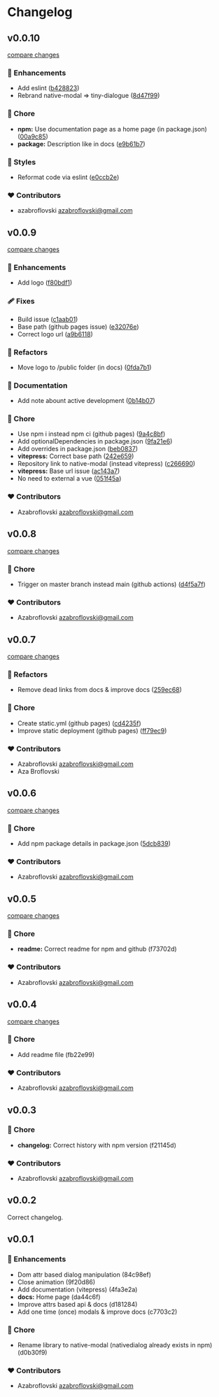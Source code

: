 # Changelog

## v0.0.10

[compare changes](https://github.com/azabroflovski/tiny-dialogue/compare/v0.0.9...v0.0.10)

### 🚀 Enhancements

- Add eslint ([b428823](https://github.com/azabroflovski/tiny-dialogue/commit/b428823))
- Rebrand native-modal => tiny-dialogue ([8d47f99](https://github.com/azabroflovski/tiny-dialogue/commit/8d47f99))

### 🏡 Chore

- **npm:** Use documentation page as a home page (in package.json) ([00a9c85](https://github.com/azabroflovski/tiny-dialogue/commit/00a9c85))
- **package:** Description like in docs ([e9b61b7](https://github.com/azabroflovski/tiny-dialogue/commit/e9b61b7))

### 🎨 Styles

- Reformat code via eslint ([e0ccb2e](https://github.com/azabroflovski/tiny-dialogue/commit/e0ccb2e))

### ❤️ Contributors

- azabroflovski <azabroflovski@gmail.com>

## v0.0.9

[compare changes](https://github.com/azabroflovski/native-modal/compare/v0.0.8...v0.0.9)

### 🚀 Enhancements

- Add logo ([f80bdf1](https://github.com/azabroflovski/native-modal/commit/f80bdf1))

### 🩹 Fixes

- Build issue ([c1aab01](https://github.com/azabroflovski/native-modal/commit/c1aab01))
- Base path (github pages issue) ([e32076e](https://github.com/azabroflovski/native-modal/commit/e32076e))
- Correct logo url ([a9b6118](https://github.com/azabroflovski/native-modal/commit/a9b6118))

### 💅 Refactors

- Move logo to /public folder (in docs) ([0fda7b1](https://github.com/azabroflovski/native-modal/commit/0fda7b1))

### 📖 Documentation

- Add note abount active development ([0b14b07](https://github.com/azabroflovski/native-modal/commit/0b14b07))

### 🏡 Chore

- Use npm i instead npm ci (github pages) ([9a4c8bf](https://github.com/azabroflovski/native-modal/commit/9a4c8bf))
- Add optionalDependencies in package.json ([9fa21e6](https://github.com/azabroflovski/native-modal/commit/9fa21e6))
- Add overrides in package.json ([beb0837](https://github.com/azabroflovski/native-modal/commit/beb0837))
- **vitepress:** Correct base path ([242e659](https://github.com/azabroflovski/native-modal/commit/242e659))
- Repository link to native-modal (instead vitepress) ([c266690](https://github.com/azabroflovski/native-modal/commit/c266690))
- **vitepress:** Base url issue ([ac143a7](https://github.com/azabroflovski/native-modal/commit/ac143a7))
- No need to external a vue ([051f45a](https://github.com/azabroflovski/native-modal/commit/051f45a))

### ❤️ Contributors

- Azabroflovski <azabroflovski@gmail.com>

## v0.0.8

[compare changes](https://github.com/azabroflovski/native-modal/compare/v0.0.7...v0.0.8)

### 🏡 Chore

- Trigger on master branch instead main (github actions) ([d4f5a7f](https://github.com/azabroflovski/native-modal/commit/d4f5a7f))

### ❤️ Contributors

- Azabroflovski <azabroflovski@gmail.com>

## v0.0.7

[compare changes](https://github.com/azabroflovski/native-modal/compare/v0.0.6...v0.0.7)

### 💅 Refactors

- Remove dead links from docs & improve docs ([259ec68](https://github.com/azabroflovski/native-modal/commit/259ec68))

### 🏡 Chore

- Create static.yml (github pages) ([cd4235f](https://github.com/azabroflovski/native-modal/commit/cd4235f))
- Improve static deployment (github pages) ([ff79ec9](https://github.com/azabroflovski/native-modal/commit/ff79ec9))

### ❤️ Contributors

- Azabroflovski <azabroflovski@gmail.com>
- Aza Broflovski

## v0.0.6

[compare changes](https://github.com/azabroflovski/native-modal/compare/v0.0.5...v0.0.6)

### 🏡 Chore

- Add npm package details in package.json ([5dcb839](https://github.com/azabroflovski/native-modal/commit/5dcb839))

### ❤️ Contributors

- Azabroflovski <azabroflovski@gmail.com>

## v0.0.5

[compare changes](https://github.com-azabroflovski/azabroflovski/nativedialog/compare/v0.0.4...v0.0.5)

### 🏡 Chore

- **readme:** Correct readme for npm and github (f73702d)

### ❤️ Contributors

- Azabroflovski <azabroflovski@gmail.com>

## v0.0.4

[compare changes](https://github.com-azabroflovski/azabroflovski/nativedialog/compare/v0.0.3...v0.0.4)

### 🏡 Chore

- Add readme file (fb22e99)

### ❤️ Contributors

- Azabroflovski <azabroflovski@gmail.com>

## v0.0.3

### 🏡 Chore

- **changelog:** Correct history with npm version (f21145d)

### ❤️ Contributors

- Azabroflovski <azabroflovski@gmail.com>

## v0.0.2

Correct changelog.

## v0.0.1


### 🚀 Enhancements

- Dom attr based dialog manipulation (84c98ef)
- Close animation (9f20d86)
- Add documentation (vitepress) (4fa3e2a)
- **docs:** Home page (da44c6f)
- Improve attrs based api & docs (d181284)
- Add one time (once) modals & improve docs (c7703c2)

### 🏡 Chore

- Rename library to native-modal (nativedialog already exists in npm) (d0b30f9)

### ❤️ Contributors

- Azabroflovski <azabroflovski@gmail.com>

